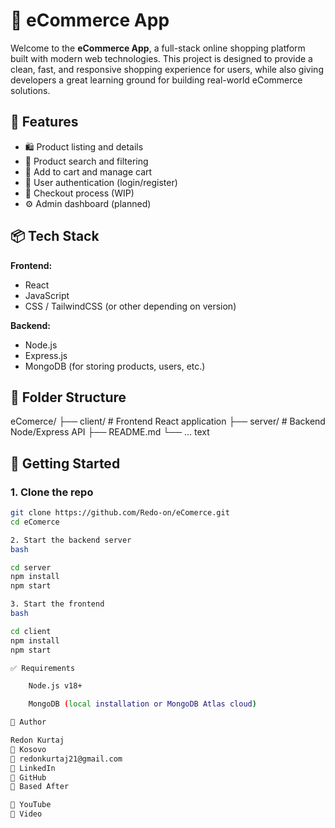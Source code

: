 # 🛒 eCommerce App

Welcome to the **eCommerce App**, a full-stack online shopping platform built with modern web technologies. This project is designed to provide a clean, fast, and responsive shopping experience for users, while also giving developers a great learning ground for building real-world eCommerce solutions.

## 🔧 Features

- 🛍️ Product listing and details  
- 🔎 Product search and filtering  
- 🧺 Add to cart and manage cart  
- 👤 User authentication (login/register)  
- 🛒 Checkout process (WIP)  
- ⚙️ Admin dashboard (planned)  

## 📦 Tech Stack

**Frontend:**  
- React  
- JavaScript  
- CSS / TailwindCSS (or other depending on version)  

**Backend:**  
- Node.js  
- Express.js  
- MongoDB (for storing products, users, etc.)  

## 📁 Folder Structure

eComerce/
├── client/ # Frontend React application
├── server/ # Backend Node/Express API
├── README.md
└── ...
text


## 🚀 Getting Started

### 1. Clone the repo
```bash
git clone https://github.com/Redo-on/eComerce.git
cd eComerce

2. Start the backend server
bash

cd server
npm install
npm start

3. Start the frontend
bash

cd client
npm install
npm start

✅ Requirements

    Node.js v18+

    MongoDB (local installation or MongoDB Atlas cloud)

🧠 Author

Redon Kurtaj
📍 Kosovo
📧 redonkurtaj21@gmail.com
🔗 LinkedIn
🐙 GitHub
🙌 Based After

🔗 YouTube
🔗 Video